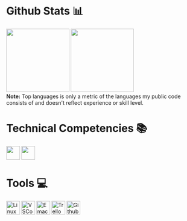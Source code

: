 
<h1>
  Github Stats 📊
</h1>

<p>
  <img src="https://github-readme-stats.vercel.app/api?username=yorennz&show_icons=true&count_private=true&theme=kacho_ga" height="167px">
	<img src="https://github-readme-stats.vercel.app/api/top-langs?username=yorennz&langs_count=10&show_icons=true&locale=en&layout=compact&theme=kacho_ga" height="167px">
  </br>
  <b>Note:</b> Top languages is only a metric of the languages my public code consists of and doesn't reflect experience or skill level.
</p>

<h1>
  Technical Competencies 📚
</h1>

<p>
  <img src="https://img.shields.io/badge/c-%2300599C.svg?style=for-the-badge&logo=c&logoColor=white" height="36px">
  <img src="https://img.shields.io/badge/python-3670A0?style=for-the-badge&logo=python&logoColor=ffdd54" height="36px">
</p>

<h1>
  Tools 💻
</h1>

<p>
  <img alt="Linux" src="https://img.shields.io/badge/Linux-FCC624?style=for-the-badge&logo=linux&logoColor=black" height="36px">
  <img alt="VSCode" src="https://img.shields.io/badge/Visual%20Studio%20Code-0078d7.svg?style=for-the-badge&logo=visual-studio-code&logoColor=white"
       height="36px">
  <img alt="Emacs" src="https://img.shields.io/badge/Emacs-%237F5AB6.svg?&style=for-the-badge&logo=gnu-emacs&logoColor=white" height="36px">
  <img alt="Trello" src="https://img.shields.io/badge/Trello-%23026AA7.svg?style=for-the-badge&logo=Trello&logoColor=white" height="36px">
  <img alt="Github" src="https://img.shields.io/badge/github-%23121011.svg?style=for-the-badge&logo=github&logoColor=white" height="36px">
</p>
